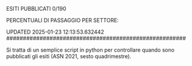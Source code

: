 ESITI PUBBLICATI 0/190 

PERCENTUALI DI PASSAGGIO PER SETTORE:

UPDATED 2025-01-23 12:13:53.632442
###################################################### 

Si tratta di un semplice script in python per controllare quando sono pubblicati gli esiti (ASN 2021, sesto quadrimestre).


